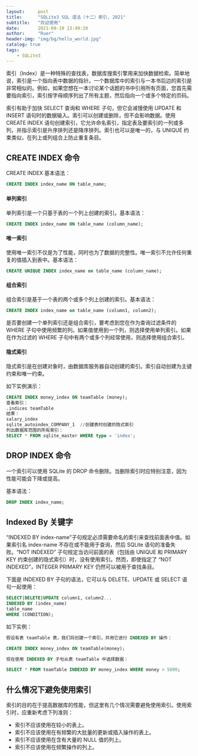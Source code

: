 ```yaml
---
layout:     post
title:      "SQLite3 SQL 语法（十二）索引, 2021"
subtitle:   "欢迎使用"
date:       2021-09-19 13:49:20
author:     "Ruer"
header-img: "img/bg/hello_world.jpg"
catalog: true
tags:
    - SQLite3
---
```


索引（Index）是一种特殊的查找表，数据库搜索引擎用来加快数据检索。简单地说，索引是一个指向表中数据的指针。一个数据库中的索引与一本书后边的索引是非常相似的。例如，如果您想在一本讨论某个话题的书中引用所有页面，您首先需要指向索引，索引按字母顺序列出了所有主题，然后指向一个或多个特定的页码。

索引有助于加快 SELECT 查询和 WHERE 子句，但它会减慢使用 UPDATE 和 INSERT 语句时的数据输入。索引可以创建或删除，但不会影响数据。使用 CREATE INDEX 语句创建索引，它允许命名索引，指定表及要索引的一列或多列，并指示索引是升序排列还是降序排列。索引也可以是唯一的，与 UNIQUE 约束类似，在列上或列组合上防止重复条目。

## CREATE INDEX 命令

CREATE INDEX 基本语法：

```SQL
CREATE INDEX index_name ON table_name;
```

#### 单列索引

单列索引是一个只基于表的一个列上创建的索引。基本语法：

```SQL
CREATE INDEX index_name ON table_name (column_name);
```

#### 唯一索引

使用唯一索引不仅是为了性能，同时也为了数据的完整性。唯一索引不允许任何重复的值插入到表中。基本语法：

```SQL
CREATE UNIQUE INDEX index_name on table_name (column_name);
```

#### 组合索引

组合索引是基于一个表的两个或多个列上创建的索引。基本语法：

```SQL
CREATE INDEX index_name on table_name (column1, column2);
```

是否要创建一个单列索引还是组合索引，要考虑到您在作为查询过滤条件的 WHERE 子句中使用频繁的列。如果值使用到一个列，则选择使用单列索引。如果在作为过滤的 WHERE 子句中有两个或多个列经常使用，则选择使用组合索引。

#### 隐式索引

隐式索引是在创建对象时，由数据库服务器自动创建的索引。索引自动创建为主键约束和唯一约束。

如下实例演示：

```SQL
CREATE INDEX money_index ON teamTable (money);
查看索引：
.indices teamTable
结果：
salary_index
sqlite_autoindex_COMPANY_1  //创建表时创建的隐式索引
列出数据库范围的所有索引：
SELECT * FROM sqlite_master WHERE type = 'index';
```

## DROP INDEX 命令

一个索引可以使用 SQLite 的 DROP 命令删除。当删除索引时应特别注意，因为性能可能会下降或提高。

基本语法：

```SQL
DROP INDEX index_name;
```

## Indexed By 关键字

“INDEXED BY index-name”子句规定必须需要命名的索引来查找前面表中值。如果索引名 index-name 不存在或不能用于查询，然后 SQLite 语句的准备失败。“NOT INDEXED” 子句规定当访问前面的表（包括由 UNIQUE 和 PRIMARY KEY 约束创建的隐式索引）时，没有使用索引。然而，即使指定了 “NOT INDEXED”，INTEGER PRIMARY KEY 仍然可以被用于查找条目。

下面是 INDEXED BY 子句的语法，它可以与 DELETE、UPDATE 或 SELECT 语句一起使用：

```SQL
SELECT|DELETE|UPDATE column1, column2...
INDEXED BY (index_name)
table_name
WHERE (CONDITION);
```

如下实例：

```SQL
假设有表 teamTable 表，我们将创建一个索引，并用它进行 INDEXED BY 操作：

CREATE INDEX money_index ON teamTable(money);

现在使用 INDEXED BY 子句从表 teamTable 中选择数据：

SELECT * FROM teamTable INDEXED BY money_index WHERE money > 5000;
```

## 什么情况下避免使用索引

索引的目的在于提高数据库的性能，但这里有几个情况需要避免使用索引。使用索引时，应重新考虑下列准则：

* 索引不应该使用在较小的表上。
* 索引不应该使用在有频繁的大批量的更新或插入操作的表上。
* 索引不应该使用在含有大量的 NULL 值的列上。
* 索引不应该使用在频繁操作的列上。